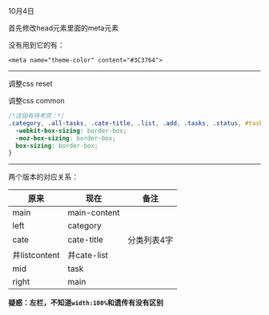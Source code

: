 10月4日

首先修改head元素里面的meta元素

没有用到它的有：

```
<meta name="theme-color" content="#3C3764">
```

---

调整css reset

调整css common

```css
/*这段有待考究：*/
.category, .all-tasks, .cate-title, .list, .add, .tasks, .status, #task-list, .main, .title, #task-date, #content, .cover, .modal {
  -webkit-box-sizing: border-box;
  -moz-box-sizing: border-box;
  box-sizing: border-box; 
}
```

---

两个版本的对应关系：

| 原来           | 现在           | 备注     |
| ------------ | ------------ | ------ |
| main         | main-content |        |
| left         | category     |        |
| cate         | cate-title   | 分类列表4字 |
| 井listcontent | 井cate-list   |        |
| mid          | task         |        |
| right        | main         |        |

**疑惑：左栏，不知道`width:100%`和遗传有没有区别**